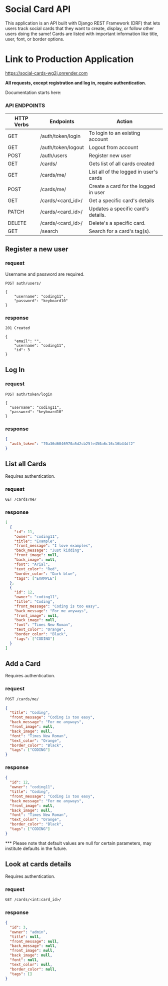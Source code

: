 # Social Card API

This application is an API built with Django REST Framework (DRF) that lets users track social cards that they want to create, display, or follow other users doing the same! Cards are listed with important information like title, user, font, or border options.

# Link to Production Application

https://social-cards-wg2j.onrender.com

**All requests, except registration and log in, require authentication**.

Documentation starts here:

### API ENDPOINTS

| HTTP Verbs | Endpoints          | Action                                 |
| ---------- | ------------------ | -------------------------------------- |
| GET        | /auth/token/login  | To login to an existing account        |
| GET        | /auth/token/logout | Logout from account                    |
| POST       | /auth/users        | Register new user                      |
| GET        | /cards/            | Gets list of all cards created         |
| GET        | /cards/me/         | List all of the logged in user's cards |
| POST       | /cards/me/         | Create a card for the logged in user   |
| GET        | /cards/<card_id>/  | Get a specific card's details          |
| PATCH      | /cards/<card_id>/  | Updates a specific card's details.     |
| DELETE     | /cards/<card_id>/  | Delete's a specific card.              |
| GET        | /search            | Search for a card's tag(s).            |

## Register a new user

### request

Username and password are required.

```
POST auth/users/

{
	"username": "coding11",
	"password": "keyboard10"
}
```

### response

```
201 Created

{
	"email": "",
	"username": "coding11",
	"id": 3
}

```

## Log In

### request

```
POST auth/token/login

{
  "username": "coding11",
  "password": "keyboard10"
}
```

### response

```json
{
  "auth_token": "70a36d6046970a5d2cb25fe450a6c16c16b44df2"
}
```

## List all Cards

Requires authentication.

### request

```txt
GET /cards/me/
```

### response

```json
[
  {
    "id": 11,
    "owner": "coding11",
    "title": "Example",
    "front_message": "I love examples",
    "back_message": "Just kidding",
    "front_image": null,
    "back_image": null,
    "font": "Arial",
    "text_color": "Red",
    "border_color": "Dark blue",
    "tags": ["EXAMPLE"]
  },
  {
    "id": 12,
    "owner": "coding11",
    "title": "Coding",
    "front_message": "Coding is too easy",
    "back_message": "For me anyways",
    "front_image": null,
    "back_image": null,
    "font": "Times New Roman",
    "text_color": "Orange",
    "border_color": "Black",
    "tags": ["CODING"]
  }
]
```

## Add a Card

Requires authentication.

### request

```txt
POST /cards/me/
```

```json
{
  "title": "Coding",
  "front_message": "Coding is too easy",
  "back_message": "For me anyways",
  "front_image": null,
  "back_image": null,
  "font": "Times New Roman",
  "text_color": "Orange",
  "border_color": "Black",
  "tags": ["CODING"]
}
```

### response

```json
{
  "id": 12,
  "owner": "coding11",
  "title": "Coding",
  "front_message": "Coding is too easy",
  "back_message": "For me anyways",
  "front_image": null,
  "back_image": null,
  "font": "Times New Roman",
  "text_color": "Orange",
  "border_color": "Black",
  "tags": ["CODING"]
}
```

\*\*\* Please note that default values are null for certain parameters, may institute defaults in the future.

## Look at cards details

Requires authentication.

### request

```txt
GET /cards/<int:card_id>/
```

### response

```json
{
  "id": 3,
  "owner": "admin",
  "title": null,
  "front_message": null,
  "back_message": null,
  "front_image": null,
  "back_image": null,
  "font": null,
  "text_color": null,
  "border_color": null,
  "tags": []
}
```
